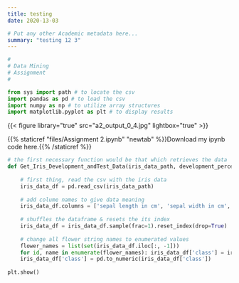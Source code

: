 ```yaml
---
title: testing
date: 2020-13-03

# Put any other Academic metadata here...
summary: "testing 12 3"
---
```




```python
#
# Data Mining
# Assignment
#

from sys import path # to locate the csv
import pandas as pd # to load the csv
import numpy as np # to utilize array structures
import matplotlib.pyplot as plt # to display results
```

{{< figure library="true" src="a2_output_0_4.jpg" lightbox="true" >}}

{{% staticref "files/Assignment 2.ipynb" "newtab" %}}Download my ipynb code here.{{% /staticref %}}

```python
# the first necessary function would be that which retrieves the data
def Get_Iris_Development_andTest_Data(iris_data_path, development_percentage=0.75):
    
    # first thing, read the csv with the iris data
    iris_data_df = pd.read_csv(iris_data_path)
    
    # add colume names to give data meaning
    iris_data_df.columns = ['sepal length in cm', 'sepal width in cm', 'petal length in cm', 'petal width in cm', 'class']
        
    # shuffles the dataframe & resets the its index
    iris_data_df = iris_data_df.sample(frac=1).reset_index(drop=True)
    
    # change all flower string names to enumerated values
    flower_names = list(set(iris_data_df.iloc[:, -1]))
    for id, name in enumerate(flower_names): iris_data_df['class'] = iris_data_df['class'].str.replace(name, str(id))
    iris_data_df['class'] = pd.to_numeric(iris_data_df['class'])
   
plt.show()

```
